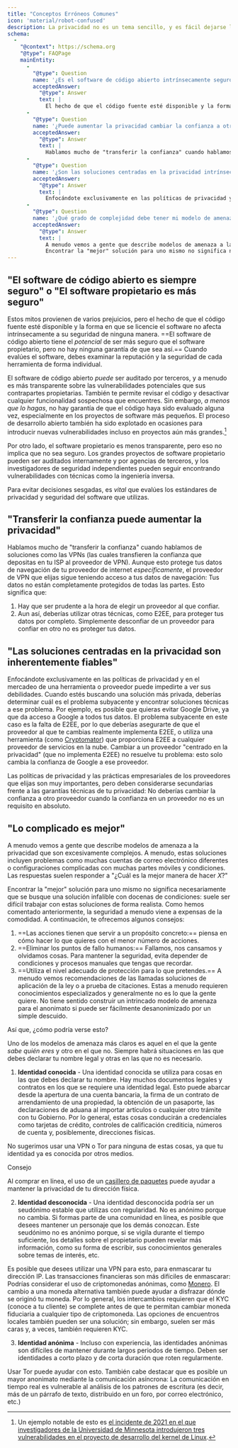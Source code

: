 ```yaml
---
title: "Conceptos Erróneos Comunes"
icon: 'material/robot-confused'
description: La privacidad no es un tema sencillo, y es fácil dejarse llevar por afirmaciones de marketing y otras desinformaciones.
schema:
  - 
    "@context": https://schema.org
    "@type": FAQPage
    mainEntity:
      - 
        "@type": Question
        name: '¿Es el software de código abierto intrínsecamente seguro?'
        acceptedAnswer:
          "@type": Answer
          text: |
            El hecho de que el código fuente esté disponible y la forma en que se licencia el software no afecta intrínsecamente a su seguridad en modo alguno. El software de código abierto tiene el potencial de ser más seguro que el software propietario, pero no hay absolutamente ninguna garantía de que así sea. Cuando evalúes software, debes fijarte en la reputación y seguridad de cada herramienta de forma individual.
      - 
        "@type": Question
        name: '¿Puede aumentar la privacidad cambiar la confianza a otro proveedor?'
        acceptedAnswer:
          "@type": Answer
          text: |
            Hablamos mucho de "transferir la confianza" cuando hablamos de soluciones como las VPNs (las cuales transfieren la confianza que depositas en tu ISP al proveedor de VPN). Aunque esto protege tus datos de navegación de tu proveedor de internet específicamente, el proveedor de VPN que elijas sigue teniendo acceso a tus datos de navegación: Tus datos no están completamente protegidos de todas las partes.
      - 
        "@type": Question
        name: '¿Son las soluciones centradas en la privacidad intrínsecamente fiables?'
        acceptedAnswer:
          "@type": Answer
          text: |
            Enfocándote exclusivamente en las políticas de privacidad y en el mercadeo de una herramienta o proveedor puede impedirte a ver sus debilidades. Cuando estés buscando una solución más privada, deberías determinar cuál es el problema subyacente y encontrar soluciones técnicas a ese problema. Por ejemplo, es posible que quieras evitar Google Drive, ya que da acceso a Google a todos tus datos. El problema subyacente en este caso es la falta de E2EE, por lo que deberías asegurarte de que el proveedor al que te cambias realmente implementa E2EE, o utiliza una herramienta (como Cryptomator) que proporciona E2EE a cualquier proveedor de servicios en la nube. Cambiar a un proveedor "centrado en la privacidad" (que no implementa E2EE) no resuelve tu problema: esto solo cambia la confianza de Google a ese proveedor.
      - 
        "@type": Question
        name: '¿Qué grado de complejidad debe tener mi modelo de amenazas?'
        acceptedAnswer:
          "@type": Answer
          text: |
            A menudo vemos a gente que describe modelos de amenaza a la privacidad que son excesivamente complejos. A menudo, estas soluciones incluyen problemas como muchas cuentas de correo electrónico diferentes o configuraciones complicadas con muchas partes móviles y condiciones. Las respuestas suelen responder a "¿Cuál es la mejor manera de hacer X?"
            Encontrar la "mejor" solución para uno mismo no significa necesariamente que se busque una solución infalible con docenas de condiciones: suele ser difícil trabajar con estas soluciones de forma realista. Como hemos comentado anteriormente, la seguridad a menudo viene a expensas de la comodidad.
---
```


## "El software de código abierto es siempre seguro" o "El software propietario es más seguro"

Estos mitos provienen de varios prejuicios, pero el hecho de que el código fuente esté disponible y la forma en que se licencie el software no afecta intrínsecamente a su seguridad de ninguna manera. ==El software de código abierto tiene el *potencial* de ser más seguro que el software propietario, pero no hay ninguna garantía de que sea así.== Cuando evalúes el software, debes examinar la reputación y la seguridad de cada herramienta de forma individual.

El software de código abierto *puede* ser auditado por terceros, y a menudo es más transparente sobre las vulnerabilidades potenciales que sus contrapartes propietarias. También te permite revisar el código y desactivar cualquier funcionalidad sospechosa que encuentres. Sin embargo, *a menos que lo hagas*, no hay garantía de que el código haya sido evaluado alguna vez, especialmente en los proyectos de software más pequeños. El proceso de desarrollo abierto también ha sido explotado en ocasiones para introducir nuevas vulnerabilidades incluso en proyectos aún más grandes.[^1]

Por otro lado, el software propietario es menos transparente, pero eso no implica que no sea seguro. Los grandes proyectos de software propietario pueden ser auditados internamente y por agencias de terceros, y los investigadores de seguridad independientes pueden seguir encontrando vulnerabilidades con técnicas como la ingeniería inversa.

Para evitar decisiones sesgadas, es *vital* que evalúes los estándares de privacidad y seguridad del software que utilizas.

## "Transferir la confianza puede aumentar la privacidad"

Hablamos mucho de "transferir la confianza" cuando hablamos de soluciones como las VPNs (las cuales transfieren la confianza que depositas en tu ISP al proveedor de VPN). Aunque esto protege tus datos de navegación de tu proveedor de internet *específicamente*, el proveedor de VPN que elijas sigue teniendo acceso a tus datos de navegación: Tus datos no están completamente protegidos de todas las partes. Esto significa que:

1. Hay que ser prudente a la hora de elegir un proveedor al que confiar.
2. Aun así, deberías utilizar otras técnicas, como E2EE, para proteger tus datos por completo. Simplemente desconfiar de un proveedor para confiar en otro no es proteger tus datos.

## "Las soluciones centradas en la privacidad son inherentemente fiables"

Enfocándote exclusivamente en las políticas de privacidad y en el mercadeo de una herramienta o proveedor puede impedirte a ver sus debilidades. Cuando estés buscando una solución más privada, deberías determinar cuál es el problema subyacente y encontrar soluciones técnicas a ese problema. Por ejemplo, es posible que quieras evitar Google Drive, ya que da acceso a Google a todos tus datos. El problema subyacente en este caso es la falta de E2EE, por lo que deberías asegurarte de que el proveedor al que te cambias realmente implementa E2EE, o utiliza una herramienta (como [Cryptomator](../encryption.md#cryptomator-cloud)) que proporciona E2EE a cualquier proveedor de servicios en la nube. Cambiar a un proveedor "centrado en la privacidad" (que no implementa E2EE) no resuelve tu problema: esto solo cambia la confianza de Google a ese proveedor.

Las políticas de privacidad y las prácticas empresariales de los proveedores que elijas son muy importantes, pero deben considerarse secundarias frente a las garantías técnicas de tu privacidad: No deberías cambiar la confianza a otro proveedor cuando la confianza en un proveedor no es un requisito en absoluto.

## "Lo complicado es mejor"

A menudo vemos a gente que describe modelos de amenaza a la privacidad que son excesivamente complejos. A menudo, estas soluciones incluyen problemas como muchas cuentas de correo electrónico diferentes o configuraciones complicadas con muchas partes móviles y condiciones. Las respuestas suelen responder a "¿Cuál es la mejor manera de hacer *X*?"

Encontrar la "mejor" solución para uno mismo no significa necesariamente que se busque una solución infalible con docenas de condiciones: suele ser difícil trabajar con estas soluciones de forma realista. Como hemos comentado anteriormente, la seguridad a menudo viene a expensas de la comodidad. A continuación, te ofrecemos algunos consejos:

1. ==Las acciones tienen que servir a un propósito concreto:== piensa en cómo hacer lo que quieres con el menor número de acciones.
2. ==Eliminar los puntos de fallo humanos:== Fallamos, nos cansamos y olvidamos cosas. Para mantener la seguridad, evita depender de condiciones y procesos manuales que tengas que recordar.
3. ==Utiliza el nivel adecuado de protección para lo que pretendes.== A menudo vemos recomendaciones de las llamadas soluciones de aplicación de la ley o a prueba de citaciones. Estas a menudo requieren conocimientos especializados y generalmente no es lo que la gente quiere. No tiene sentido construir un intrincado modelo de amenaza para el anonimato si puede ser fácilmente desanonimizado por un simple descuido.

Así que, ¿cómo podría verse esto?

Uno de los modelos de amenaza más claros es aquel en el que la gente *sabe quién eres* y otro en el que no. Siempre habrá situaciones en las que debes declarar tu nombre legal y otras en las que no es necesario.

1. **Identidad conocida** - Una identidad conocida se utiliza para cosas en las que debes declarar tu nombre. Hay muchos documentos legales y contratos en los que se requiere una identidad legal. Esto puede abarcar desde la apertura de una cuenta bancaria, la firma de un contrato de arrendamiento de una propiedad, la obtención de un pasaporte, las declaraciones de aduana al importar artículos o cualquier otro trámite con tu Gobierno. Por lo general, estas cosas conducirán a credenciales como tarjetas de crédito, controles de calificación crediticia, números de cuenta y, posiblemente, direcciones físicas.

No sugerimos usar una VPN o Tor para ninguna de estas cosas, ya que tu identidad ya es conocida por otros medios.

<div class="admonition tip" markdown>
<p class="admonition-title">Consejo</p>

Al comprar en línea, el uso de un [casillero de paquetes](https://en.wikipedia.org/wiki/Parcel_locker) puede ayudar a mantener la privacidad de tu dirección física.

</div>

2. **Identidad desconocida** - Una identidad desconocida podría ser un seudónimo estable que utilizas con regularidad. No es anónimo porque no cambia. Si formas parte de una comunidad en línea, es posible que desees mantener un personaje que los demás conozcan. Este seudónimo no es anónimo porque, si se vigila durante el tiempo suficiente, los detalles sobre el propietario pueden revelar más información, como su forma de escribir, sus conocimientos generales sobre temas de interés, etc.

Es posible que desees utilizar una VPN para esto, para enmascarar tu dirección IP. Las transacciones financieras son más difíciles de enmascarar: Podrías considerar el uso de criptomonedas anónimas, como [Monero](https://getmonero.org). El cambio a una moneda alternativa también puede ayudar a disfrazar dónde se originó tu moneda. Por lo general, los intercambios requieren que el KYC (conoce a tu cliente) se complete antes de que te permitan cambiar moneda fiduciaria a cualquier tipo de criptomoneda. Las opciones de encuentros locales también pueden ser una solución; sin embargo, suelen ser más caras y, a veces, también requieren KYC.

3. **Identidad anónima** - Incluso con experiencia, las identidades anónimas son difíciles de mantener durante largos periodos de tiempo. Deben ser identidades a corto plazo y de corta duración que roten regularmente.

Usar Tor puede ayudar con esto. También cabe destacar que es posible un mayor anonimato mediante la comunicación asíncrona: La comunicación en tiempo real es vulnerable al análisis de los patrones de escritura (es decir, más de un párrafo de texto, distribuido en un foro, por correo electrónico, etc.)

[^1]: Un ejemplo notable de esto es [el incidente de 2021 en el que investigadores de la Universidad de Minnesota introdujeron tres vulnerabilidades en el proyecto de desarrollo del kernel de Linux](https://cse.umn.edu/cs/linux-incident).
